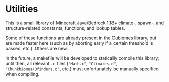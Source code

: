 # Utilities

This is a small library of Minecraft Java/Bedrock 1.18+ climate-, spawn-, and structure-related constants, functions, and lookup tables.

Some of these functions are already present in the [Cubiomes](https://github.com/Cubitect/cubiomes) library, but are made faster here (such as by aborting early if a certain threshold is passed, etc.). Others are new.

In the future, a makefile will be developed to statically compile this library; until then, all relevant `.c` files (`"Math.c"`, `"Climates.c"`, `"Chunkbiomes/Bfinders.c"`, etc.) must unfortunately be manually specified when compiling.
